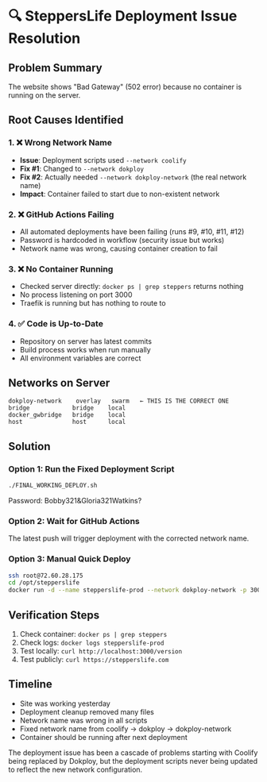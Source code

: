 # 🔍 SteppersLife Deployment Issue Resolution

## Problem Summary
The website shows "Bad Gateway" (502 error) because no container is running on the server.

## Root Causes Identified

### 1. ❌ Wrong Network Name
- **Issue**: Deployment scripts used `--network coolify`
- **Fix #1**: Changed to `--network dokploy` 
- **Fix #2**: Actually needed `--network dokploy-network` (the real network name)
- **Impact**: Container failed to start due to non-existent network

### 2. ❌ GitHub Actions Failing
- All automated deployments have been failing (runs #9, #10, #11, #12)
- Password is hardcoded in workflow (security issue but works)
- Network name was wrong, causing container creation to fail

### 3. ❌ No Container Running
- Checked server directly: `docker ps | grep steppers` returns nothing
- No process listening on port 3000
- Traefik is running but has nothing to route to

### 4. ✅ Code is Up-to-Date
- Repository on server has latest commits
- Build process works when run manually
- All environment variables are correct

## Networks on Server
```
dokploy-network    overlay   swarm   ← THIS IS THE CORRECT ONE
bridge            bridge    local
docker_gwbridge   bridge    local
host              host      local
```

## Solution

### Option 1: Run the Fixed Deployment Script
```bash
./FINAL_WORKING_DEPLOY.sh
```
Password: Bobby321&Gloria321Watkins?

### Option 2: Wait for GitHub Actions
The latest push will trigger deployment with the corrected network name.

### Option 3: Manual Quick Deploy
```bash
ssh root@72.60.28.175
cd /opt/stepperslife
docker run -d --name stepperslife-prod --network dokploy-network -p 3000:3000 [... rest of command]
```

## Verification Steps
1. Check container: `docker ps | grep steppers`
2. Check logs: `docker logs stepperslife-prod`
3. Test locally: `curl http://localhost:3000/version`
4. Test publicly: `curl https://stepperslife.com`

## Timeline
- Site was working yesterday
- Deployment cleanup removed many files
- Network name was wrong in all scripts
- Fixed network name from coolify → dokploy → dokploy-network
- Container should be running after next deployment

The deployment issue has been a cascade of problems starting with Coolify being replaced by Dokploy, but the deployment scripts never being updated to reflect the new network configuration.